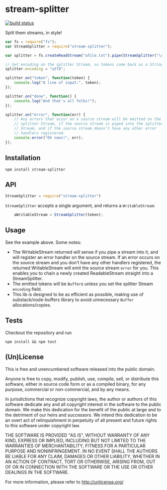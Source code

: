 # stream-splitter

[![build status](https://secure.travis-ci.org/samcday/node-stream-splitter.png)](http://travis-ci.org/samcday/node-stream-splitter)

Split them streams, in style!

```javascript
var fs = require("fs");
var StreamSplitter = require("stream-splitter");

var splitter = fs.createReadStream("afile.txt").pipe(StreamSplitter("\n"));

// Set encoding on the splitter Stream, so tokens come back as a String.
splitter.encoding = "utf8";

splitter.on("token", function(token) {
	console.log("A line of input:", token);
});

splitter.on("done", function() {
	console.log("And that's all folks!");
});

splitter.on("error", function(err) {
	// Any errors that occur on a source stream will be emitted on the 
	// splitter Stream, if the source stream is piped into the splitter 
	// Stream, and if the source stream doesn't have any other error
	// handlers registered.
	console.error("Oh noes!", err);
});
```

## Installation

`npm install stream-splitter`

## API

```javascript
StreamSplitter = require("stream-splitter")
```

`StreamSplitter` accepts a single argument, and returns a `WritableStream`:

```javascript
	aWritableStream = StreamSplitter(token);
```

## Usage

See the example above. Some notes:

* The WritableStream returned will sense if you pipe a stream into it, and will 
register an error handler on the source stream. If an error occurs on the source
stream and you don't have any other handlers registered, the returned 
WritableStream will emit the source stream `error` for you. This enables you to
chain a newly created ReadableStream straight into a StreamSplitter.
* The emitted tokens will be `Buffer`s unless you set the splitter Stream 
`encoding` field.
* This lib is designed to be as efficient as possible, making use of 
substack/node-buffers library to avoid unnecessary `Buffer` allocations/copies.

## Tests

Checkout the repository and run

`npm install && npm test`

## (Un)License

This is free and unencumbered software released into the public domain.

Anyone is free to copy, modify, publish, use, compile, sell, or
distribute this software, either in source code form or as a compiled
binary, for any purpose, commercial or non-commercial, and by any
means.

In jurisdictions that recognize copyright laws, the author or authors
of this software dedicate any and all copyright interest in the
software to the public domain. We make this dedication for the benefit
of the public at large and to the detriment of our heirs and
successors. We intend this dedication to be an overt act of
relinquishment in perpetuity of all present and future rights to this
software under copyright law.

THE SOFTWARE IS PROVIDED "AS IS", WITHOUT WARRANTY OF ANY KIND,
EXPRESS OR IMPLIED, INCLUDING BUT NOT LIMITED TO THE WARRANTIES OF
MERCHANTABILITY, FITNESS FOR A PARTICULAR PURPOSE AND NONINFRINGEMENT.
IN NO EVENT SHALL THE AUTHORS BE LIABLE FOR ANY CLAIM, DAMAGES OR
OTHER LIABILITY, WHETHER IN AN ACTION OF CONTRACT, TORT OR OTHERWISE,
ARISING FROM, OUT OF OR IN CONNECTION WITH THE SOFTWARE OR THE USE OR
OTHER DEALINGS IN THE SOFTWARE.

For more information, please refer to <http://unlicense.org/>
